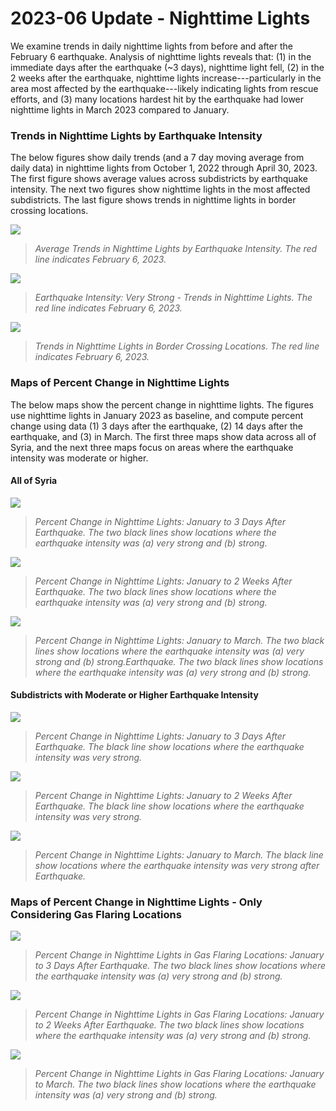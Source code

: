 # 2023-06 Update - Nighttime Lights

We examine trends in daily nighttime lights from before and after the February 6 earthquake. Analysis of nighttime lights reveals that: (1) in the immediate days after the earthquake (~3 days), nighttime light fell, (2) in the 2 weeks after the earthquake, nighttime lights increase---particularly in the area most affected by the earthquake---likely indicating lights from rescue efforts, and (3) many locations hardest hit by the earthquake had lower nighttime lights in March 2023 compared to January.

### Trends in Nighttime Lights by Earthquake Intensity

The below figures show daily trends (and a 7 day moving average from daily data) in nighttime lights from October 1, 2022 through April 30, 2023. The first figure shows average values across subdistricts by earthquake intensity. The next two figures show nighttime lights in the most affected subdistricts. The last figure shows trends in nighttime lights in border crossing locations.



![](../../reports/figures/ntl_eq_avg.png)

> *Average Trends in Nighttime Lights by Earthquake Intensity. The red line indicates February 6, 2023.*



![](../../reports/figures/ntl_eq_very_strong.png)

> *Earthquake Intensity: Very Strong - Trends in Nighttime Lights. The red line indicates February 6, 2023.*



![](../../reports/figures/ntl_border_xing.png)

> *Trends in Nighttime Lights in Border Crossing Locations. The red line indicates February 6, 2023.*

### 

### Maps of Percent Change in Nighttime Lights

The below maps show the percent change in nighttime lights. The figures use nighttime lights in January 2023 as baseline, and compute percent change using data (1) 3 days after the earthquake, (2) 14 days after the earthquake, and (3) in March. The first three maps show data across all of Syria, and the next three maps focus on areas where the earthquake intensity was moderate or higher.

#### All of Syria

![](../../reports/figures/map_ntl_eq_3d.png)

> *Percent Change in Nighttime Lights: January to 3 Days After Earthquake. The two black lines show locations where the earthquake intensity was (a) very strong and (b) strong.*



![](../../reports/figures/map_ntl_eq_14d.png)

> *Percent Change in Nighttime Lights: January to 2 Weeks After Earthquake. The two black lines show locations where the earthquake intensity was (a) very strong and (b) strong.*

![](../../reports/figures/map_ntl_eq_march.png)

> *Percent Change in Nighttime Lights: January to March. The two black lines show locations where the earthquake intensity was (a) very strong and (b) strong.Earthquake. The two black lines show locations where the earthquake intensity was (a) very strong and (b) strong.*



#### Subdistricts with Moderate or Higher Earthquake Intensity

![](../../reports/figures/map_ntl_eq_3d_strong.png)

> *Percent Change in Nighttime Lights: January to 3 Days After Earthquake. The black line show locations where the earthquake intensity was very strong.*

![](../../reports/figures/map_ntl_eq_14d_strong.png)

> *Percent Change in Nighttime Lights: January to 2 Weeks After Earthquake. The black line show locations where the earthquake intensity was very strong.*

![](../../reports/figures/map_ntl_eq_march_strong.png)

> *Percent Change in Nighttime Lights: January to March. The black line show locations where the earthquake intensity was very strong after Earthquake.*



### Maps of Percent Change in Nighttime Lights - Only Considering Gas Flaring Locations

![](../../reports/figures/map_ntl_gf_eq_3d.png)

> *Percent Change in Nighttime Lights in Gas Flaring Locations: January to 3 Days After Earthquake. The two black lines show locations where the earthquake intensity was (a) very strong and (b) strong.*

![](../../reports/figures/map_ntl_gf_eq_14d.png)

> *Percent Change in Nighttime Lights in Gas Flaring Locations: January to 2 Weeks After Earthquake. The two black lines show locations where the earthquake intensity was (a) very strong and (b) strong.*

![](../../reports/figures/map_ntl_gf_eq_march.png)

> *Percent Change in Nighttime Lights in Gas Flaring Locations: January to March. The two black lines show locations where the earthquake intensity was (a) very strong and (b) strong.*

